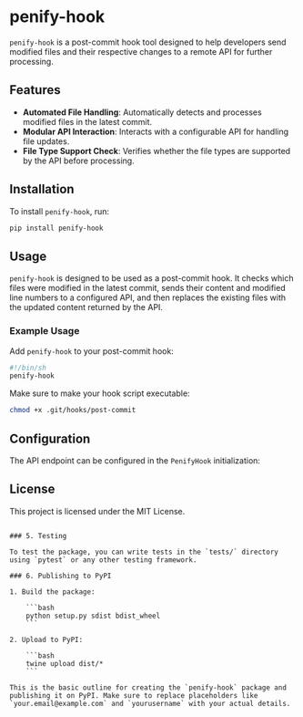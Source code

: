 # penify-hook

`penify-hook` is a post-commit hook tool designed to help developers send modified files and their respective changes to a remote API for further processing.

## Features

- **Automated File Handling**: Automatically detects and processes modified files in the latest commit.
- **Modular API Interaction**: Interacts with a configurable API for handling file updates.
- **File Type Support Check**: Verifies whether the file types are supported by the API before processing.

## Installation

To install `penify-hook`, run:

```bash
pip install penify-hook
```

## Usage

`penify-hook` is designed to be used as a post-commit hook. It checks which files were modified in the latest commit, sends their content and modified line numbers to a configured API, and then replaces the existing files with the updated content returned by the API.

### Example Usage

Add `penify-hook` to your post-commit hook:

```bash
#!/bin/sh
penify-hook
```

Make sure to make your hook script executable:

```bash
chmod +x .git/hooks/post-commit
```

## Configuration

The API endpoint can be configured in the `PenifyHook` initialization:


## License

This project is licensed under the MIT License.
```

### 5. Testing

To test the package, you can write tests in the `tests/` directory using `pytest` or any other testing framework.

### 6. Publishing to PyPI

1. Build the package:

    ```bash
    python setup.py sdist bdist_wheel
    ```

2. Upload to PyPI:

    ```bash
    twine upload dist/*
    ```

This is the basic outline for creating the `penify-hook` package and publishing it on PyPI. Make sure to replace placeholders like `your.email@example.com` and `yourusername` with your actual details.